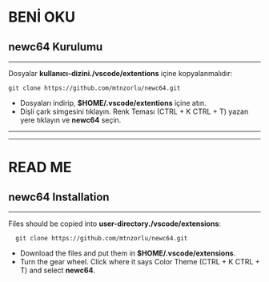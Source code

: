 # BENİ OKU

## newc64 Kurulumu
---

Dosyalar __kullanıcı-dizini./vscode/extentions__ içine kopyalanmalıdır:

    git clone https://github.com/mtnzorlu/newc64.git

* Dosyaları indirip, __$HOME/.vscode/extentions__ içine atın.
* Dişli çark simgesini tıklayın. Renk Teması (CTRL + K CTRL + T) yazan yere tıklayın ve __newc64__ seçin.

---
---
# READ ME

## newc64 Installation
---

Files should be copied into __user-directory./vscode/extensions__:

      git clone https://github.com/mtnzorlu/newc64.git

* Download the files and put them in __$HOME/.vscode/extensions__.
* Turn the gear wheel. Click where it says Color Theme (CTRL + K CTRL + T) and select __newc64__. 